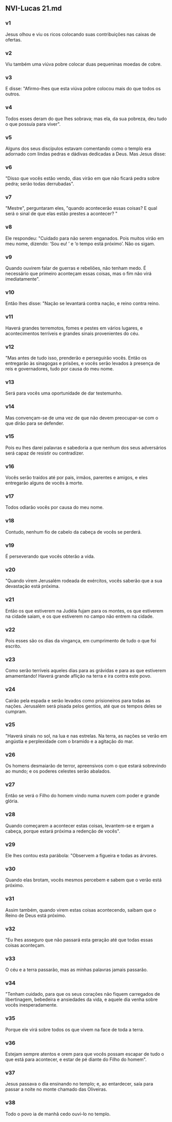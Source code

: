 ## NVI-Lucas 21.md
### v1
 Jesus olhou e viu os ricos colocando suas contribuições nas caixas de ofertas.
### v2
 Viu também uma viúva pobre colocar duas pequeninas moedas de cobre.
### v3
 E disse: "Afirmo-lhes que esta viúva pobre colocou mais do que todos os outros.
### v4
 Todos esses deram do que lhes sobrava; mas ela, da sua pobreza, deu tudo o que possuía para viver".
### v5
 Alguns dos seus discípulos estavam comentando como o templo era adornado com lindas pedras e dádivas dedicadas a Deus. Mas Jesus disse:
### v6
 "Disso que vocês estão vendo, dias virão em que não ficará pedra sobre pedra; serão todas derrubadas".
### v7
 "Mestre", perguntaram eles, "quando acontecerão essas coisas? E qual será o sinal de que elas estão prestes a acontecer? "
### v8
 Ele respondeu: "Cuidado para não serem enganados. Pois muitos virão em meu nome, dizendo: ‘Sou eu! ’ e ‘o tempo está próximo’. Não os sigam.
### v9
 Quando ouvirem falar de guerras e rebeliões, não tenham medo. É necessário que primeiro aconteçam essas coisas, mas o fim não virá imediatamente".
### v10
 Então lhes disse: "Nação se levantará contra nação, e reino contra reino.
### v11
 Haverá grandes terremotos, fomes e pestes em vários lugares, e acontecimentos terríveis e grandes sinais provenientes do céu.
### v12
 "Mas antes de tudo isso, prenderão e perseguirão vocês. Então os entregarão às sinagogas e prisões, e vocês serão levados à presença de reis e governadores, tudo por causa do meu nome.
### v13
 Será para vocês uma oportunidade de dar testemunho.
### v14
 Mas convençam-se de uma vez de que não devem preocupar-se com o que dirão para se defender.
### v15
 Pois eu lhes darei palavras e sabedoria a que nenhum dos seus adversários será capaz de resistir ou contradizer.
### v16
 Vocês serão traídos até por pais, irmãos, parentes e amigos, e eles entregarão alguns de vocês à morte.
### v17
 Todos odiarão vocês por causa do meu nome.
### v18
 Contudo, nenhum fio de cabelo da cabeça de vocês se perderá.
### v19
 É perseverando que vocês obterão a vida.
### v20
 "Quando virem Jerusalém rodeada de exércitos, vocês saberão que a sua devastação está próxima.
### v21
 Então os que estiverem na Judéia fujam para os montes, os que estiverem na cidade saiam, e os que estiverem no campo não entrem na cidade.
### v22
 Pois esses são os dias da vingança, em cumprimento de tudo o que foi escrito.
### v23
 Como serão terríveis aqueles dias para as grávidas e para as que estiverem amamentando! Haverá grande aflição na terra e ira contra este povo.
### v24
 Cairão pela espada e serão levados como prisioneiros para todas as nações. Jerusalém será pisada pelos gentios, até que os tempos deles se cumpram.
### v25
 "Haverá sinais no sol, na lua e nas estrelas. Na terra, as nações se verão em angústia e perplexidade com o bramido e a agitação do mar.
### v26
 Os homens desmaiarão de terror, apreensivos com o que estará sobrevindo ao mundo; e os poderes celestes serão abalados.
### v27
 Então se verá o Filho do homem vindo numa nuvem com poder e grande glória.
### v28
 Quando começarem a acontecer estas coisas, levantem-se e ergam a cabeça, porque estará próxima a redenção de vocês".
### v29
 Ele lhes contou esta parábola: "Observem a figueira e todas as árvores.
### v30
 Quando elas brotam, vocês mesmos percebem e sabem que o verão está próximo.
### v31
 Assim também, quando virem estas coisas acontecendo, saibam que o Reino de Deus está próximo.
### v32
 "Eu lhes asseguro que não passará esta geração até que todas essas coisas aconteçam.
### v33
 O céu e a terra passarão, mas as minhas palavras jamais passarão.
### v34
 "Tenham cuidado, para que os seus corações não fiquem carregados de libertinagem, bebedeira e ansiedades da vida, e aquele dia venha sobre vocês inesperadamente.
### v35
 Porque ele virá sobre todos os que vivem na face de toda a terra.
### v36
 Estejam sempre atentos e orem para que vocês possam escapar de tudo o que está para acontecer, e estar de pé diante do Filho do homem".
### v37
 Jesus passava o dia ensinando no templo; e, ao entardecer, saía para passar a noite no monte chamado das Oliveiras.
### v38
 Todo o povo ia de manhã cedo ouvi-lo no templo.
